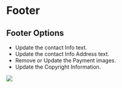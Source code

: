 # Footer

## Footer Options

* Update the contact Info text.
* Update the contact Info Address text.
* Remove or Update the Payment images.
* Update the Copyright Information.

![](https://raw.githubusercontent.com/ibndawood/mcwpdoc/master/assets/images/theme-options-footer.png)
